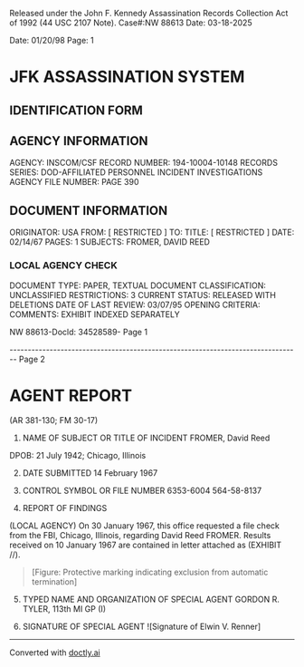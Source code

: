 Released under the John F. Kennedy
Assassination Records Collection Act of
1992 (44 USC 2107 Note). Case#:NW
88613 Date: 03-18-2025

Date: 01/20/98
Page: 1

# JFK ASSASSINATION SYSTEM
## IDENTIFICATION FORM

## AGENCY INFORMATION

AGENCY: INSCOM/CSF
RECORD NUMBER: 194-10004-10148
RECORDS SERIES: DOD-AFFILIATED PERSONNEL INCIDENT INVESTIGATIONS
AGENCY FILE NUMBER: PAGE 390

## DOCUMENT INFORMATION

ORIGINATOR: USA
FROM: [ RESTRICTED ]
TO:
TITLE: [ RESTRICTED ]
DATE: 02/14/67
PAGES: 1
SUBJECTS: FROMER, DAVID REED

### LOCAL AGENCY CHECK

DOCUMENT TYPE: PAPER, TEXTUAL DOCUMENT
CLASSIFICATION: UNCLASSIFIED
RESTRICTIONS: 3
CURRENT STATUS: RELEASED WITH DELETIONS
DATE OF LAST REVIEW: 03/07/95
OPENING CRITERIA:
COMMENTS: EXHIBIT INDEXED SEPARATELY

NW 88613-Docld: 34528589- Page 1


-------------------------------------------------------------------------------- Page 2

# AGENT REPORT
(AR 381-130; FM 30-17)

1. NAME OF SUBJECT OR TITLE OF INCIDENT
   FROMER, David Reed

DPOB: 21 July 1942; Chicago, Illinois

2. DATE SUBMITTED
   14 February 1967

3. CONTROL SYMBOL OR FILE NUMBER
   6353-6004 564-58-8137

4. REPORT OF FINDINGS

(LOCAL AGENCY) On 30 January 1967, this office requested a file check from the FBI, Chicago, Illinois, regarding David Reed FROMER. Results received on 10 January 1967 are contained in letter attached as (EXHIBIT //).

> [Figure: Protective marking indicating exclusion from automatic termination]

5. TYPED NAME AND ORGANIZATION OF SPECIAL AGENT
   GORDON R. TYLER, 113th MI GP (I)

6. SIGNATURE OF SPECIAL AGENT
   ![Signature of Elwin V. Renner]


---
Converted with [doctly.ai](https://doctly.ai)
